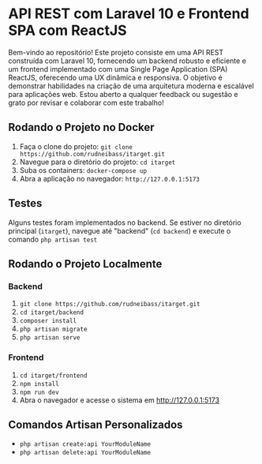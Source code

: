 # API REST com Laravel 10 e Frontend SPA com ReactJS
Bem-vindo ao repositório! Este projeto consiste em uma API REST construída com Laravel 10, fornecendo um backend robusto e eficiente e um frontend implementado com uma Single Page Application (SPA) ReactJS, oferecendo uma UX dinâmica e responsiva. O objetivo é demonstrar habilidades na criação de uma arquitetura moderna e escalável para aplicações web. Estou aberto a qualquer feedback ou sugestão e grato por revisar e colaborar com este trabalho!

## Rodando o Projeto no Docker
1. Faça o clone do projeto: `git clone https://github.com/rudneibass/itarget.git`
2. Navegue para o diretório do projeto: `cd itarget`
3. Suba os containers: `docker-compose up`
4. Abra a aplicação no navegador: `http://127.0.0.1:5173`

## Testes
Alguns testes foram implementados no backend. Se estiver no diretório principal (`itarget`), navegue até "backend" (`cd backend`) e execute o comando `php artisan test`

## Rodando o Projeto Localmente

### Backend
1. `git clone https://github.com/rudneibass/itarget.git`
2. `cd itarget/backend`
3. `composer install`
4. `php artisan migrate`
5. `php artisan serve`

### Frontend
1. `cd itarget/frontend`
2. `npm install`
3. `npm run dev`
4. Abra o navegador e acesse o sistema em http://127.0.0.1:5173

## Comandos Artisan Personalizados

 - `php artisan create:api YourModuleName`
 - `php artisan delete:api YourModuleName`